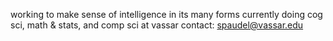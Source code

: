 working to make sense of intelligence in its many forms
currently doing cog sci, math & stats, and comp sci at vassar
contact: spaudel@vassar.edu
